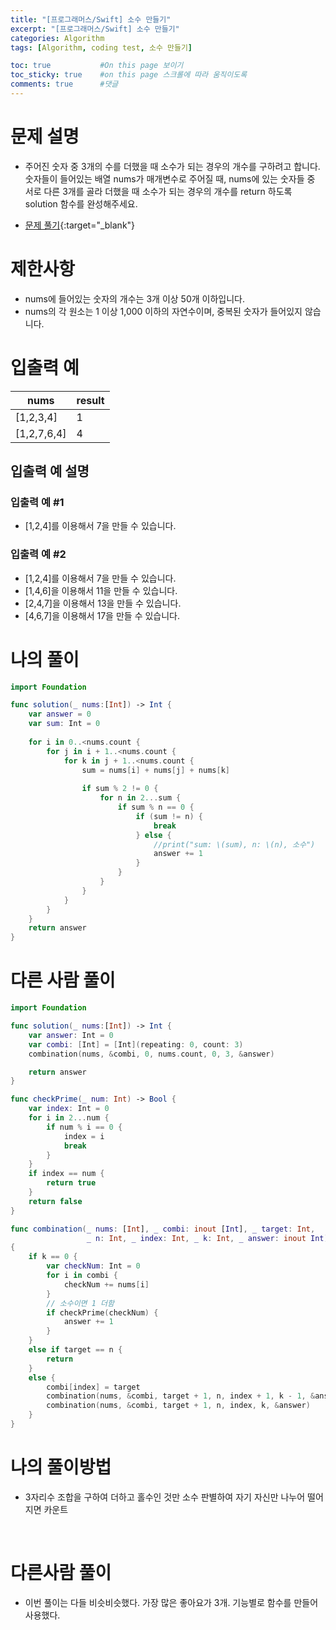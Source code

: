 ```yaml
---
title: "[프로그래머스/Swift] 소수 만들기"
excerpt: "[프로그래머스/Swift] 소수 만들기"
categories: Algorithm
tags: [Algorithm, coding test, 소수 만들기]

toc: true           #On this page 보이기 
toc_sticky: true    #on this page 스크롤에 따라 움직이도록 
comments: true      #댓글
---
```

# 문제 설명 
- 주어진 숫자 중 3개의 수를 더했을 때 소수가 되는 경우의 개수를 구하려고 합니다. 숫자들이 들어있는 배열 nums가 매개변수로 주어질 때, nums에 있는 숫자들 중 서로 다른 3개를 골라 더했을 때 소수가 되는 경우의 개수를 return 하도록 solution 함수를 완성해주세요.

- [문제 풀기](https://school.programmers.co.kr/learn/courses/30/lessons/12977){:target="_blank"} 

# 제한사항
- nums에 들어있는 숫자의 개수는 3개 이상 50개 이하입니다.
- nums의 각 원소는 1 이상 1,000 이하의 자연수이며, 중복된 숫자가 들어있지 않습니다.

# 입출력 예

|nums|result|
|---|---|
|[1,2,3,4]|1|
|[1,2,7,6,4]|4|

## 입출력 예 설명
### 입출력 예 #1
- [1,2,4]를 이용해서 7을 만들 수 있습니다.

### 입출력 예 #2
- [1,2,4]를 이용해서 7을 만들 수 있습니다.
- [1,4,6]을 이용해서 11을 만들 수 있습니다.
- [2,4,7]을 이용해서 13을 만들 수 있습니다.
- [4,6,7]을 이용해서 17을 만들 수 있습니다.

# 나의 풀이 
```swift 
import Foundation

func solution(_ nums:[Int]) -> Int {
    var answer = 0
    var sum: Int = 0
    
    for i in 0..<nums.count {
        for j in i + 1..<nums.count {
            for k in j + 1..<nums.count {
                sum = nums[i] + nums[j] + nums[k]
  
                if sum % 2 != 0 {
                    for n in 2...sum {
                        if sum % n == 0 {
                            if (sum != n) {
                                break
                            } else {
                                //print("sum: \(sum), n: \(n), 소수")
                                answer += 1
                            }
                        }
                    }
                }
            }
        }
    }
    return answer
}
``` 

# 다른 사람 풀이 
```swift 
import Foundation

func solution(_ nums:[Int]) -> Int {
    var answer: Int = 0
    var combi: [Int] = [Int](repeating: 0, count: 3)
    combination(nums, &combi, 0, nums.count, 0, 3, &answer)

    return answer
}

func checkPrime(_ num: Int) -> Bool {
    var index: Int = 0
    for i in 2...num {
        if num % i == 0 {
            index = i
            break
        }
    }
    if index == num {
        return true
    }
    return false
}

func combination(_ nums: [Int], _ combi: inout [Int], _ target: Int,
                 _ n: Int, _ index: Int, _ k: Int, _ answer: inout Int)
{
    if k == 0 {
        var checkNum: Int = 0
        for i in combi {
            checkNum += nums[i]
        }
        // 소수이면 1 더함
        if checkPrime(checkNum) {
            answer += 1
        }
    }
    else if target == n {
        return
    }
    else {
        combi[index] = target
        combination(nums, &combi, target + 1, n, index + 1, k - 1, &answer)
        combination(nums, &combi, target + 1, n, index, k, &answer)
    }
}
``` 

# 나의 풀이방법 
- 3자리수 조합을 구하여 더하고 홀수인 것만 소수 판별하여 자기 자신만 나누어 떨어지면 카운트 

<br>

# 다른사람 풀이 
- 이번 풀이는 다들 비슷비슷했다. 가장 많은 좋아요가 3개. 기능별로 함수를 만들어 사용했다.  
